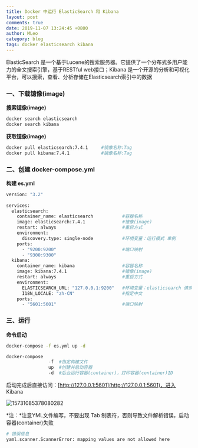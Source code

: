 ```yaml
---
title: Docker 中运行 ElasticSearch 和 Kibana
layout: post
comments: true
date: 2019-11-07 13:24:45 +0800
author: MLeo
category: blog
tags: docker elasticsearch kibana
---
```


ElasticSearch 是一个基于Lucene的搜索服务器。它提供了一个分布式多用户能力的全文搜索引擎，基于RESTful web接口；Kibana 是一个开源的分析和可视化平台，可以搜索，查看、分析存储在Elasticsearch索引中的数据

### 一、下载镱像(image)

**搜索镱像(image)**
```bash
docker search elasticsearch
docker search kibana 
```

**获取镱像(image)**
```bash
docker pull elasticsearch:7.4.1     #镜像名称:Tag
docker pull kibana:7.4.1            #镜像名称:Tag
```

### 二、创建 docker-compose.yml

**构建 es.yml**

```bash
version: "3.2"
  
services:
  elasticsearch:
    container_name: elasticsearch           #容器名称
    image: elasticsearch:7.4.1              #镱像(image)
    restart: always                         #重启方式
    environment:
      discovery.type: single-node           #环境变量：运行模式 单例
    ports:
      - "9200:9200"                         #端口映射
      - "9300:9300"
  kibana:
    container_name: kibana                  #容器名称
    image: kibana:7.4.1                     #镱像(image)
    restart: always                         #重启方式
    environment:
      ELASTICSEARCH_URL: "127.0.0.1:9200"   #环境变量：elasticsearch 请求地址
      I18N_LOCALE: "zh-CN"                  #指定中文
    ports:
      - "5601:5601"                         #端口映射

```

### 三、运行

**命令启动**
```bash
docker-compose -f es.yml up -d
```
```bash
docker-compose 
                -f  #指定构建文件
                up  #创建并启动容器
                -d  #后台运行容器(container)，打印容器(container)ID
```

启动完成后直接访问：[http://127.0.0.1:5601](http://127.0.0.1:5601)，进入 Kibana  

![15731085378080282](https://images.ichochy.com/15731085378080282.png)

*注：*注意YML文件编写，不要出现 Tab 制表符，否则导致文件解析错误，启动容器(container)失败

```bash
# 错误信息
yaml.scanner.ScannerError: mapping values are not allowed here
```


